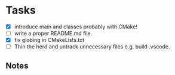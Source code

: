 # Tasks

-[X] introduce main and classes probably with CMake!
-[ ] write a proper README.md file.
-[X] fix globing in CMakeLists.txt
-[ ] Thin the herd and untrack unnecessary files e.g. build .vscode.

## Notes
